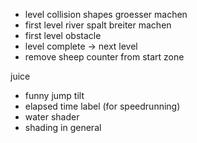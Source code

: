 - level collision shapes groesser machen
- first level river spalt breiter machen
- first level obstacle
- level complete -> next level
- remove sheep counter from start zone

juice
- funny jump tilt
- elapsed time label (for speedrunning)
- water shader
- shading in general
